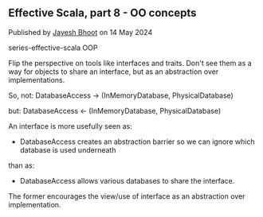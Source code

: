 <article itemscope itemtype="https://schema.org/Article" itemid="urn:uuid:b1319873-65a5-49e3-82aa-334e3fb7e353" class="h-entry">

<hgroup>

# Effective Scala, part 8 - OO concepts

<p>Published by <a class="p-author h-card" href="https://bhoot.dev/about">Jayesh Bhoot</a> on <time class="dt-published" datetime="2024-05-14">14 May 2024</time></p>

<p class="tags">
<span>series-effective-scala</span>
<span>OOP</span>
</p>

</hgroup>

Flip the perspective on tools like interfaces and traits. Don't see them as a way for objects to share an interface, but as an abstraction over implementations.

So, not: DatabaseAccess -> (InMemoryDatabase, PhysicalDatabase)

but:     DatabaseAccess <- (InMemoryDatabase, PhysicalDatabase)

An interface is more usefully seen as:

- DatabaseAccess creates an abstraction barrier so we can ignore which database is used underneath

than as:

- DatabaseAccess allows various databases to share the interface.

The former encourages the view/use of interface as an abstraction over implementation.

</article>
